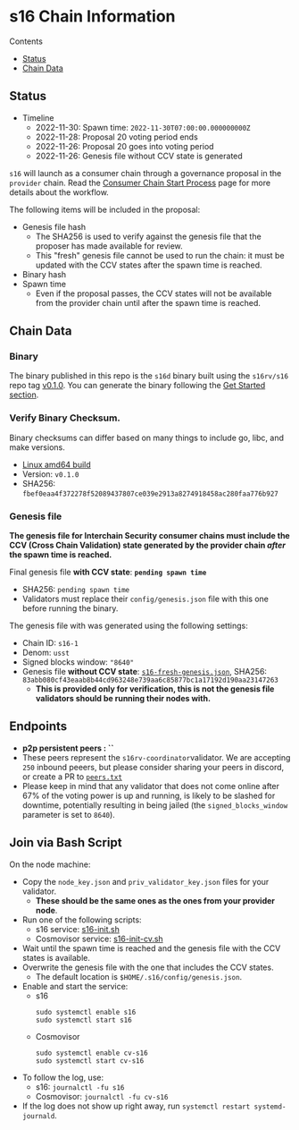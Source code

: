 # s16 Chain Information

Contents

* [Status](#status)
* [Chain Data](#chain-data)

## Status

* Timeline
  * 2022-11-30: Spawn time: `2022-11-30T07:00:00.000000000Z`
  * 2022-11-28: Proposal 20 voting period ends
  * 2022-11-26: Proposal 20 goes into voting period
  * 2022-11-26: Genesis file without CCV state is generated

`s16` will launch as a consumer chain through a governance proposal in the `provider` chain. Read the [Consumer Chain Start Process](/docs/Consumer-Chain-Start-Process.md) page for more details about the workflow.

The following items will be included in the proposal:
* Genesis file hash
  * The SHA256 is used to verify against the genesis file that the proposer has made available for review.
  * This "fresh" genesis file cannot be used to run the chain: it must be updated with the CCV states after the spawn time is reached.
* Binary hash
* Spawn time
  * Even if the proposal passes, the CCV states will not be available from the provider chain until after the spawn time is reached.

## Chain Data

### Binary

The binary published in this repo is the `s16d` binary built using the `s16rv/s16` repo tag [v0.1.0](https://github.com/s16rv/s16/releases/tag/v0.1.0). You can generate the binary following the [Get Started section](https://github.com/s16rv/s16/tree/v0.1.0#get-started).

### Verify Binary Checksum.
Binary checksums can differ based on many things to include go, libc, and make versions.

  * [Linux amd64 build](s16d)
  * Version: `v0.1.0`
  * SHA256: `fbef0eaa4f372278f52089437807ce039e2913a8274918458ac280faa776b927`

### Genesis file

**The genesis file for Interchain Security consumer chains must include the CCV (Cross Chain Validation) state generated by the provider chain _after_ the spawn time is reached.**

Final genesis file **with CCV state**: **`pending spawn time`**
- SHA256: `pending spawn time`
- Validators must replace their `config/genesis.json` file with this one before running the binary.

The genesis file with was generated using the following settings:

* Chain ID: `s16-1`
* Denom: `usst`
* Signed blocks window: `"8640"`
* Genesis file **without CCV state**: [`s16-fresh-genesis.json`](s16-fresh-genesis.json), SHA256: `83abb080cf43eaab8b44cd963248e739aa6c85877bc1a17192d190aa23147263`
  * **This is provided only for verification, this is not the genesis file validators should be running their nodes with.**

## Endpoints

* **p2p persistent peers : ``**
* These peers represent the `s16rv-coordinator`validator. We are accepting `250` inbound peeers, but please consider sharing your peers in discord, or create a PR to [`peers.txt`](peers.txt)
* Please keep in mind that any validator that does not come online after 67% of the voting power is up and running, is likely to be slashed for downtime, potentially resulting in being jailed (the `signed_blocks_window` parameter is set to `8640`).

## Join via Bash Script

On the node machine:
- Copy the `node_key.json` and `priv_validator_key.json` files for your validator.
  - **These should be the same ones as the ones from your provider node**.
- Run one of the following scripts:
  - s16 service: [s16-init.sh](s16-init.sh)
  - Cosmovisor service: [s16-init-cv.sh](s16-init-cv.sh)
- Wait until the spawn time is reached and the genesis file with the CCV states is available.
- Overwrite the genesis file with the one that includes the CCV states.
  - The default location is `$HOME/.s16/config/genesis.json`.
- Enable and start the service:
  - s16
    ```
    sudo systemctl enable s16
    sudo systemctl start s16
    ```
  - Cosmovisor
    ```
    sudo systemctl enable cv-s16
    sudo systemctl start cv-s16
    ```
- To follow the log, use:
  - s16: `journalctl -fu s16`
  - Cosmovisor: `journalctl -fu cv-s16`
- If the log does not show up right away, run `systemctl restart systemd-journald`.
